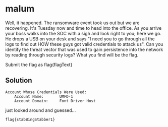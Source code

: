 # malum

Well, it happened. The ransomware event took us out but we are recovering. It's Tuesday now and time to head into the office. As you arrive your boss walks into the SOC with a sigh and look right to you; here we go. He drops a USB on your desk and says "I need you to go through all the logs to find out HOW these guys got valid credentials to attack us". Can you identify the threat vector that was used to gain persistence into the network by reading through security logs? What you find will be the flag.

Submit the flag as flag{flagText}

## Solution

```
Account Whose Credentials Were Used:
	Account Name:		UMFD-1
	Account Domain:		Font Driver Host

```

just looked around and guessed...

`flag{stabBingStabber1}`